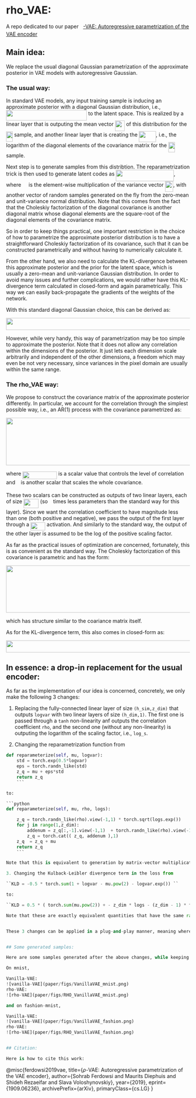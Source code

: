 # rho_VAE:

A repo dedicated to our paper [<img src="/tex/6dec54c48a0438a5fcde6053bdb9d712.svg?invert_in_darkmode&sanitize=true" align=middle width=8.49888434999999pt height=14.15524440000002pt/>-VAE: Autoregressive parametrization of the VAE encoder](https://arxiv.org/abs/1909.06236)

## Main idea:

We replace the usual diagonal Gaussian parametrization of the approximate posterior in VAE models with autoregressive Gaussian.

### The usual way:

In standard VAE models, any input training sample is inducing an approximate posterior with a diagonal Gaussian distribution, i.e., <img src="/tex/7c0ac43a79518dbb936783fed0fd647e.svg?invert_in_darkmode&sanitize=true" align=middle width=221.25256725pt height=29.190975000000005pt/> to the latent space. This is realized by a linear layer that is outputing the mean vector <img src="/tex/7c2da1f3aeba73f324120131749dd5ff.svg?invert_in_darkmode&sanitize=true" align=middle width=26.561109299999988pt height=29.190975000000005pt/> of this distribution for the <img src="/tex/f802120f62e600587af32e9b7fb784d7.svg?invert_in_darkmode&sanitize=true" align=middle width=18.06055514999999pt height=27.91243950000002pt/> sample, and another linear layer that is creating the <img src="/tex/9d3a9e72dd6924b6c405e3cfb9dd8ced.svg?invert_in_darkmode&sanitize=true" align=middle width=46.354078649999984pt height=29.190975000000005pt/>, i.e., the logarithm of the diagonal elements of the covariance matrix for the <img src="/tex/f802120f62e600587af32e9b7fb784d7.svg?invert_in_darkmode&sanitize=true" align=middle width=18.06055514999999pt height=27.91243950000002pt/> sample.

Next step is to generate samples from this distribtion. The reparametrization trick is then used to generate latent codes as <img src="/tex/b6c2771b70cc8c605fdf74378709f0d5.svg?invert_in_darkmode&sanitize=true" align=middle width=158.47883699999997pt height=31.296724799999986pt/>, where <img src="/tex/9b808701e2b68072679bcc95e3891b8e.svg?invert_in_darkmode&sanitize=true" align=middle width=12.785434199999989pt height=19.1781018pt/> is the element-wise multiplication of the variance vector <img src="/tex/ef0a90f26ca7353baebee048184299fb.svg?invert_in_darkmode&sanitize=true" align=middle width=22.38150914999999pt height=29.190975000000005pt/>, with another vector of random samples generated on the fly from the zero-mean and unit-variance normal distribution. Note that this comes from the fact that the Choleskiy factorization of the diagonal covariance is another diagonal matrix whose diagonal elements are the square-root of the diagonal elements of the covariance matrix.

So in order to keep things practical, one important restriction in the choice of how to parametrize the approximate posterior distribution is to have a straightforward Choleskiy factorization of its covariance, such that it can be constructed parametrically and without having to numerically calculate it.

From the other hand, we also need to calculate the KL-divergence between this approximate posterior and the prior for the latent space, which is usually a zero-mean and unit-variance Gaussian distribution. In order to avoid many issues and further complications, we would rather have this KL-divergence term calculated in closed-form and again parametrically. This way we can easily back-propagate the gradients of the weights of the network.

With this standard diagonal Gaussian choice, this can be derived as:

<p align="center"><img src="/tex/37f2cfd539fca3b14a89cad02ba7bf30.svg?invert_in_darkmode&sanitize=true" align=middle width=566.5614108pt height=32.990165999999995pt/></p>

However, while very handy, this way of parametrization may be too simple to approximate the posterior. Note that it does not allow any correlation within the dimensions of the posterior. It just lets each dimension scale arbitrarily and independent of the other dimensions, a freedom which may even be not very necessary, since variances in the pixel domain are usually within the same range.

### The rho_VAE way:

We propose to construct the covariance matrix of the approximate posterior differently. In particular, we account for the correlation through the simplest possible way, i.e., an AR(1) process with the covariance parametrized as:

<p align="center"><img src="/tex/7a4b806fbc0d45acf099e304b2158899.svg?invert_in_darkmode&sanitize=true" align=middle width=584.9343736499999pt height=129.12876405pt/></p>
  
where <img src="/tex/82587f91ae418ac48042c24845cacbef.svg?invert_in_darkmode&sanitize=true" align=middle width=94.34343104999999pt height=21.18721440000001pt/> is a scalar value that controls the level of correlation and <img src="/tex/6f9bad7347b91ceebebd3ad7e6f6f2d1.svg?invert_in_darkmode&sanitize=true" align=middle width=7.7054801999999905pt height=14.15524440000002pt/> is another scalar that scales the whole covariance.

These two scalars can be constructed as outputs of two linear layers, each of size <img src="/tex/5b4c024baffa96a2a3f52f7733e043ac.svg?invert_in_darkmode&sanitize=true" align=middle width=41.478239549999984pt height=24.7161288pt/> (so <img src="/tex/8ecc338b886ace702c7bf09ddde6a40b.svg?invert_in_darkmode&sanitize=true" align=middle width=6.8430779999999976pt height=28.92634470000001pt/> times less parameters than the standard way for this layer). Since we want the correlation coefficient to have magnitude less than one (both positive and negative), we pass the output of the first layer through a <img src="/tex/302647a88bdde98dee6405a9b42e5340.svg?invert_in_darkmode&sanitize=true" align=middle width=40.18269584999999pt height=22.831056599999986pt/> activation. And similarly to the standard way, the output of the other layer is assumed to be the log of the positive scaling factor. 


As far as the practical issues of optimization are concerned, fortunately, this is as convenient as the standard way. The Choleskiy factorization of this covariance is parametric and has the form:

<p align="center"><img src="/tex/d8e4a33ae83a566ea947f7516bba6f3e.svg?invert_in_darkmode&sanitize=true" align=middle width=567.2374719pt height=128.2204572pt/></p>
which has structure similar to the coariance matrix itself.
  
As for the KL-divergence term, this also comes in closed-form as:

<p align="center"><img src="/tex/92f49a8db064a8cff8343c8e605c2d2b.svg?invert_in_darkmode&sanitize=true" align=middle width=636.8444016pt height=32.990165999999995pt/></p>


## In essence: a drop-in replacement for the usual encoder:

As far as the implementation of our idea is concerned, concretely, we only make the following 3 changes:

1. Replacing the fully-connected linear layer of size ``(h_sim,z_dim)`` that outputs ``logvar`` with two linear layers of size ``(h_dim,1)``. The first one is passed through a ``tanh`` non-linearity anf outputs the correlation coefficient ``rho``, and the second one (without any non-linearity) is outputing the logarithm of the scaling factor, i.e., ``log_s``.

2. Changing the reparametrization function from 

```python
def reparameterize(self, mu, logvar):
    std = torch.exp(0.5*logvar)
    eps = torch.randn_like(std)
    z_q = mu + eps*std
    return z_q
    ```

to:

```python
def reparameterize(self, mu, rho, logs):

    z_q = torch.randn_like(rho).view(-1,1) * torch.sqrt(logs.exp())
    for j in range(1,z_dim):
        addenum = z_q[:,-1].view(-1,1)  + torch.randn_like(rho).view(-1,1) * torch.sqrt(logs.exp())
        z_q = torch.cat(( z_q, addenum ),1)        
    z_q  = z_q + mu  
    return z_q 
    ```

Note that this is equivalent to generation by matrix-vector multiplication of the choleskiy form above with the vector ``eps``. The reason we chose this direct form is that Toeplitz matrices are not yet implemented in PyTorch and we need a for-loop to ralize the AR(1) process in practice. This, however, does not bring any slow-down and we notice that the ``rho_VAE`` runs as fast as the baseline.

3. Changing the Kulback-Leibler divergence term in the loss from

``KLD = -0.5 * torch.sum(1 + logvar - mu.pow(2) - logvar.exp()) ``

to: 

``KLD = 0.5 * ( torch.sum(mu.pow(2)) + - z_dim * logs - (z_dim - 1) * torch.log(1 - rho**2) +  z_dim * (logs.exp()-1)).mean()``.

Note that these are exactly equivalent quantities that have the same range. Only the first one is valid when the approximate posterior is diagonal and the second one is valid when it is AR(1).


These 3 changes can be applied in a plug-and-play manner, meaning wherever relevant, replacing the usual way with this <img src="/tex/6dec54c48a0438a5fcde6053bdb9d712.svg?invert_in_darkmode&sanitize=true" align=middle width=8.49888434999999pt height=14.15524440000002pt/>-way is expected to produce better results. So no parameters to tune!


## Some generated samples:

Here are some samples generated after the above changes, while keeping all other things the same:

On mnist,

Vanilla-VAE:
![vanilla-VAE](paper/figs/VanillaVAE_mnist.png)
rho-VAE:
![rho-VAE](paper/figs/RHO_VanillaVAE_mnist.png)

and on fashion-mnist,

Vanilla-VAE:
![vanilla-VAE](paper/figs/VanillaVAE_fashion.png)
rho-VAE:
![rho-VAE](paper/figs/RHO_VanillaVAE_fashion.png)


## Citation:

Here is how to cite this work:

```
@misc{ferdowsi2019vae,
    title={$ρ$-VAE: Autoregressive parametrization of the VAE encoder},
    author={Sohrab Ferdowsi and Maurits Diephuis and Shideh Rezaeifar and Slava Voloshynovskiy},
    year={2019},
    eprint={1909.06236},
    archivePrefix={arXiv},
    primaryClass={cs.LG}
}
```
